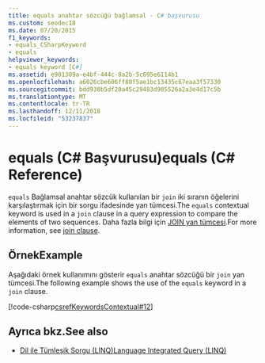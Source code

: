 ```yaml
---
title: equals anahtar sözcüğü bağlamsal - C# başvurusu
ms.custom: seodec18
ms.date: 07/20/2015
f1_keywords:
- equals_CSharpKeyword
- equals
helpviewer_keywords:
- equals keyword [C#]
ms.assetid: e981309a-e4bf-444c-8a2b-5c695e6114b1
ms.openlocfilehash: a6026cbe606ff80f5ae1bc13435c67eaa3f57330
ms.sourcegitcommit: bdd930b5df20a45c29483d905526a2a3e4d17c5b
ms.translationtype: MT
ms.contentlocale: tr-TR
ms.lasthandoff: 12/11/2018
ms.locfileid: "53237837"
---
```

# <a name="equals-c-reference"></a><span data-ttu-id="0031f-102">equals (C# Başvurusu)</span><span class="sxs-lookup"><span data-stu-id="0031f-102">equals (C# Reference)</span></span>

<span data-ttu-id="0031f-103">`equals` Bağlamsal anahtar sözcük kullanılan bir `join` iki sıranın öğelerini karşılaştırmak için bir sorgu ifadesinde yan tümcesi.</span><span class="sxs-lookup"><span data-stu-id="0031f-103">The `equals` contextual keyword is used in a `join` clause in a query expression to compare the elements of two sequences.</span></span> <span data-ttu-id="0031f-104">Daha fazla bilgi için [JOIN yan tümcesi](join-clause.md).</span><span class="sxs-lookup"><span data-stu-id="0031f-104">For more information, see [join clause](join-clause.md).</span></span>

## <a name="example"></a><span data-ttu-id="0031f-105">Örnek</span><span class="sxs-lookup"><span data-stu-id="0031f-105">Example</span></span>

<span data-ttu-id="0031f-106">Aşağıdaki örnek kullanımını gösterir `equals` anahtar sözcüğü bir `join` yan tümcesi.</span><span class="sxs-lookup"><span data-stu-id="0031f-106">The following example shows the use of the `equals` keyword in a `join` clause.</span></span>

[!code-csharp[csrefKeywordsContextual#12](~/samples/snippets/csharp/VS_Snippets_VBCSharp/csrefKeywordsContextual/CS/csrefKeywordsContextual.cs#12)]

## <a name="see-also"></a><span data-ttu-id="0031f-107">Ayrıca bkz.</span><span class="sxs-lookup"><span data-stu-id="0031f-107">See also</span></span>

- [<span data-ttu-id="0031f-108">Dil ile Tümleşik Sorgu (LINQ)</span><span class="sxs-lookup"><span data-stu-id="0031f-108">Language Integrated Query (LINQ)</span></span>](../../linq/index.md)